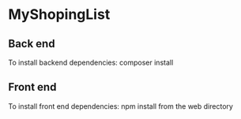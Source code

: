 # MyShopingList



## Back end
To install backend dependencies: composer install

## Front end
To install front end dependencies: npm install from the web directory